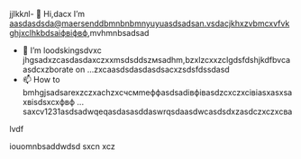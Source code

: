 jjlkkлl- 👋 Hi,dacx I’m aasdasdsda@maersenddbmnbnbmnyuyuasdsadsan.vsdacjkhxzvbmcxvfvkghjxclhkbdsaіфвіфвф,mvhmnbsadsad
- 💞️ I’m loodskingsdvxc jhgsadxzcasdasdaxczxxmsdsddszмsadhm,bzxlzcxxzclgdsfdshjkdfbvcaasdcxzborate on ...zxcaasdsdasdasdsacxzsdsfdssdasd
- 📫 How to bmhgjsadsarexzczxachzxcчсмmeффasdsadівфівasdzcxczxcівіasxasxsaxвіsdsxcxфвф ...
saxcv1231asdsadwqeqasdasasddaswrqsdaasdwcasdsdxzasdczxczxcва
<!---asadsdasdasdasdфів
maersenddy012/maersenddy012 is a ✨ special ✨ repository becaugdf `README.md`d (this file) appears on your GitHub profildasvce.
You can click the Preview link to take a look at your changes.sdacxzcx
--->lvdf
iouomnbsaddwdsd
sxcn
xcz

